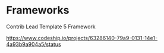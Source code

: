 Frameworks
==========

Contrib Lead Template 5 Framework

https://www.codeship.io/projects/63286140-79a9-0131-14e1-4a93b9a904a5/status
